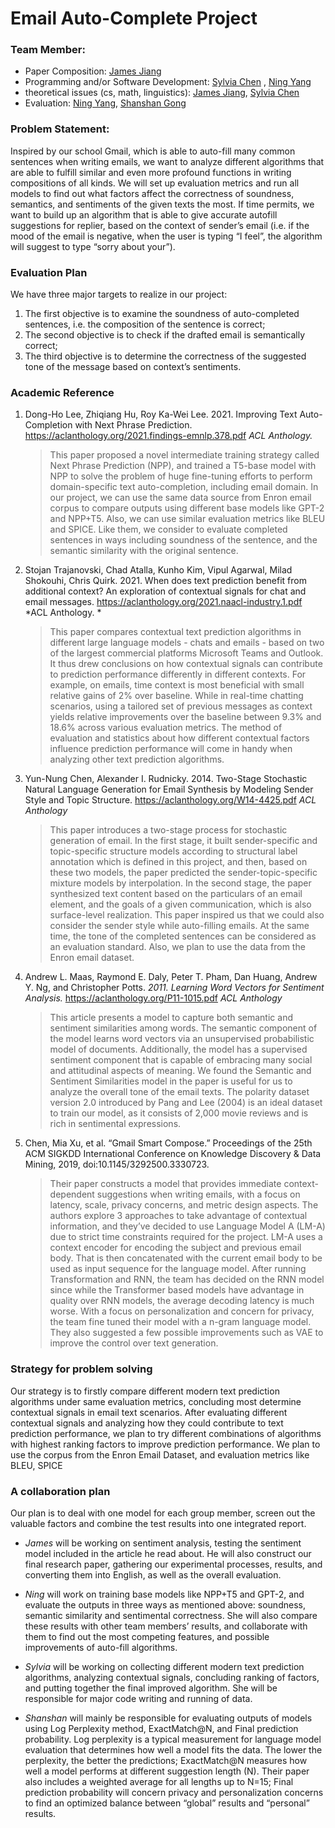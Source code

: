 # Email Auto-Complete Project 

### Team Member: 
- Paper Composition: [James Jiang](https://github.com/yj1412)
- Programming and/or Software Development: [Sylvia Chen](https://github.com/Sylvia-Siyu-Chen) , [Ning Yang](https://github.com/Ning0506)
- theoretical issues (cs, math, linguistics): [James Jiang](https://github.com/yj1412), [Sylvia Chen](https://github.com/Sylvia-Siyu-Chen)
- Evaluation: [Ning Yang](https://github.com/Ning0506), [Shanshan Gong](https://github.com/shanshan-sg5507)

### Problem Statement: 
Inspired by our school Gmail, which is able to auto-fill many common sentences when writing emails, we want to analyze different algorithms that are able to fulfill similar and even more profound functions in writing compositions of all kinds. We will set up evaluation metrics and run all models to find out what factors affect the correctness of soundness, semantics, and sentiments of the given texts the most. If time permits, we want to build up an algorithm that is able to give accurate autofill suggestions for replier, based on the context of sender’s email (i.e. if the mood of the email is negative, when the user is typing “I feel”, the algorithm will suggest to type “sorry about your”).


### Evaluation Plan 
We have three major targets to realize in our project: 
1. The first objective is to examine the soundness of auto-completed sentences, i.e. the composition of the sentence is correct;
2. The second objective is to check if the drafted email is semantically correct;
3. The third objective is to determine the correctness of the suggested tone of the message based on context’s sentiments.


### Academic Reference 
1. Dong-Ho Lee, Zhiqiang Hu, Roy Ka-Wei Lee. 2021. Improving Text Auto-Completion with Next Phrase Prediction. 
https://aclanthology.org/2021.findings-emnlp.378.pdf *ACL Anthology.*

    > This paper proposed a novel  intermediate training strategy called Next Phrase Prediction (NPP), and trained a T5-base model with NPP to solve the problem of huge fine-tuning efforts to perform domain-specific text auto-completion, including email domain. In our project, we can use the same data source from Enron email corpus to compare outputs using different base models like GPT-2 and NPP+T5. Also, we can use similar evaluation metrics like BLEU and SPICE. Like them, we consider to evaluate completed sentences in ways including soundness of the sentence, and the semantic similarity with the original sentence.


2. Stojan Trajanovski, Chad Atalla, Kunho Kim, Vipul Agarwal, Milad Shokouhi, Chris Quirk. 2021. When does text prediction benefit from additional context? An exploration of contextual signals for chat and email messages. https://aclanthology.org/2021.naacl-industry.1.pdf *ACL Anthology. *

    > This paper compares contextual text prediction algorithms in different large language models - chats and emails - based on two of the largest commercial platforms Microsoft Teams and Outlook. It thus drew conclusions on how contextual signals can contribute to prediction performance differently in different contexts. For example, on emails, time context is most beneficial with small relative gains of 2% over baseline. While in real-time chatting scenarios, using a tailored set of previous messages as context yields relative improvements over the baseline between 9.3% and 18.6% across various evaluation metrics. The method of evaluation and statistics about how different contextual factors influence prediction performance will come in handy when analyzing other text prediction algorithms.  

3. Yun-Nung Chen, Alexander I. Rudnicky. 2014. Two-Stage Stochastic Natural Language Generation for Email Synthesis by Modeling Sender Style and Topic Structure.
https://aclanthology.org/W14-4425.pdf *ACL Anthology*

    > This paper introduces a two-stage process for stochastic generation of email. In the first stage, it built sender-specific and topic-specific structure models according to structural label annotation which is defined in this project, and then, based on these two models, the paper predicted the sender-topic-specific mixture models by interpolation. In the second stage, the paper synthesized text content based on the particulars of an email element, and the goals of a given communication, which is also surface-level realization. This paper inspired us that we could also consider the sender style while auto-filling emails. At the same time, the tone of the completed sentences can be considered as an evaluation standard. Also, we plan to use the data from the Enron email dataset.


4. Andrew L. Maas, Raymond E. Daly, Peter T. Pham, Dan Huang, Andrew Y. Ng, and Christopher Potts. *2011. Learning Word Vectors for Sentiment Analysis.*
	https://aclanthology.org/P11-1015.pdf *ACL Anthology*
	
    > This article presents a model to capture both semantic and sentiment similarities among 
     words. The semantic component of the model learns word vectors via an unsupervised probabilistic model of documents. Additionally, the model has a supervised sentiment component that is capable of embracing many social and attitudinal aspects of meaning. 
    We found the Semantic and Sentiment Similarities model in the paper is useful for us to  analyze the overall tone of the email texts. The polarity dataset version 2.0 introduced by Pang and Lee (2004) is an ideal dataset to train our model, as it consists of 2,000 movie 
    reviews and is rich in sentimental expressions.

5. Chen, Mia Xu, et al. “Gmail Smart Compose.” Proceedings of the 25th ACM SIGKDD International Conference on Knowledge Discovery & Data Mining, 2019, doi:10.1145/3292500.3330723. 

    > Their paper constructs a model that provides immediate context-dependent suggestions when writing emails, with a focus on latency, scale, privacy concerns, and metric design aspects. The authors explore 3 approaches to take advantage of contextual information, and they’ve decided to use Language Model A (LM-A) due to strict time constraints required for the project. LM-A uses a context encoder for encoding the subject and previous email body. That is then concatenated with the current email body to be used as input sequence for the language model. After running Transformation and RNN, the team has decided on the RNN model since while the Transformer based models have advantage in quality over RNN models, the average decoding latency is much worse. With a focus on personalization and concern for privacy, the team fine tuned their model with a n-gram language model. They also suggested a few possible improvements such as VAE to improve the control over text generation. 


### Strategy for problem solving
Our strategy is to firstly compare different modern text prediction algorithms under same evaluation metrics, concluding most determine contextual signals in email text scenarios. After evaluating different contextual signals and analyzing how they could contribute to text prediction performance, we plan to try different combinations of algorithms with highest ranking factors to improve prediction performance. We plan to use the corpus from the Enron Email Dataset, and evaluation metrics like BLEU, SPICE


### A collaboration plan
Our plan is to deal with one model for each group member, screen out the valuable factors and combine the test results into one integrated report. 
- *James* will be working on sentiment analysis, testing the sentiment model included in the article he read about. He will also construct our final research paper, gathering our experimental processes, results, and converting them into English, as well as the overall evaluation. 

- *Ning* will work on training base models like NPP+T5 and GPT-2, and evaluate the outputs in three ways as mentioned above: soundness, semantic similarity and sentimental correctness. She will also compare these results with other team members’ results, and collaborate with them to find out the most competing features, and possible improvements of auto-fill algorithms.

- *Sylvia* will be working on collecting different modern text prediction algorithms, analyzing contextual signals, concluding ranking of factors, and putting together the final improved algorithm. She will be responsible for major code writing and running of data. 

- *Shanshan* will mainly be responsible for evaluating outputs of models using Log Perplexity method, ExactMatch@N, and Final prediction probability. Log perplexity is a typical measurement for language model evaluation that determines how well a model fits the data. The lower the perplexity, the better the predictions; ExactMatch@N measures how well a model performs at different suggestion length (N). Their paper also includes a weighted average for all lengths up to N=15; Final prediction probability will concern privacy and personalization concerns to find an optimized balance between “global” results and “personal” results. 
